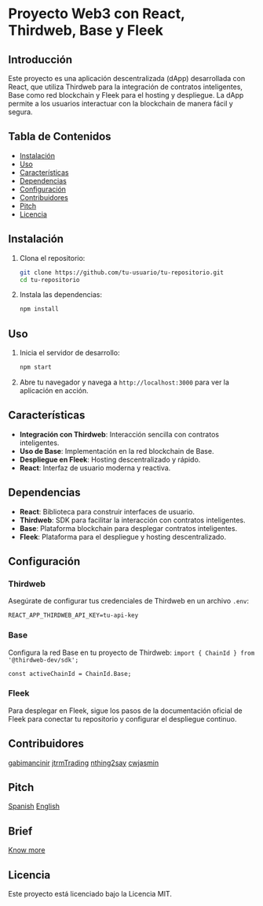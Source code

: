 # Proyecto Web3 con React, Thirdweb, Base y Fleek

## Introducción

Este proyecto es una aplicación descentralizada (dApp) desarrollada con React, que utiliza Thirdweb para la integración de contratos inteligentes, Base como red blockchain y Fleek para el hosting y despliegue. La dApp permite a los usuarios interactuar con la blockchain de manera fácil y segura.

## Tabla de Contenidos

- [Instalación](#instalación)
- [Uso](#uso)
- [Características](#características)
- [Dependencias](#dependencias)
- [Configuración](#configuración)
- [Contribuidores](#contribuidores)
- [Pitch](#Pitch)
- [Licencia](#licencia)

## Instalación

1. Clona el repositorio:
    ```sh
    git clone https://github.com/tu-usuario/tu-repositorio.git
    cd tu-repositorio
    ```

2. Instala las dependencias:
    ```sh
    npm install
    ```

## Uso

1. Inicia el servidor de desarrollo:
    ```sh
    npm start
    ```

2. Abre tu navegador y navega a `http://localhost:3000` para ver la aplicación en acción.

## Características

- **Integración con Thirdweb**: Interacción sencilla con contratos inteligentes.
- **Uso de Base**: Implementación en la red blockchain de Base.
- **Despliegue en Fleek**: Hosting descentralizado y rápido.
- **React**: Interfaz de usuario moderna y reactiva.

## Dependencias

- **React**: Biblioteca para construir interfaces de usuario.
- **Thirdweb**: SDK para facilitar la interacción con contratos inteligentes.
- **Base**: Plataforma blockchain para desplegar contratos inteligentes.
- **Fleek**: Plataforma para el despliegue y hosting descentralizado.

## Configuración

### Thirdweb

Asegúrate de configurar tus credenciales de Thirdweb en un archivo `.env`:
```env
REACT_APP_THIRDWEB_API_KEY=tu-api-key
```
### Base
Configura la red Base en tu proyecto de Thirdweb:
```import { ChainId } from '@thirdweb-dev/sdk';```

```const activeChainId = ChainId.Base;```
### Fleek
Para desplegar en Fleek, sigue los pasos de la documentación oficial de Fleek para conectar tu repositorio y configurar el despliegue continuo.

## Contribuidores

[gabimancinir](https://github.com/gabimancini)
[jtrmTrading](https://github.com/jtrmTrading)
[nthing2say](https://github.com/nthing2say)
[cwjasmin](https://github.com/cwjasmin)

## Pitch
[Spanish](https://drive.google.com/file/d/1mWikWJ7Km97kIN0rRw8P-JbaWQ3eMGpg/view)
[English](https://drive.google.com/file/d/1rrGcHLpRq8vontx0FM_iPSKY7jAva0aS/view?usp=drive_link)

## Brief
[Know more](https://drive.google.com/file/d/1rrGcHLpRq8vontx0FM_iPSKY7jAva0aS/view)

## Licencia
Este proyecto está licenciado bajo la Licencia MIT.